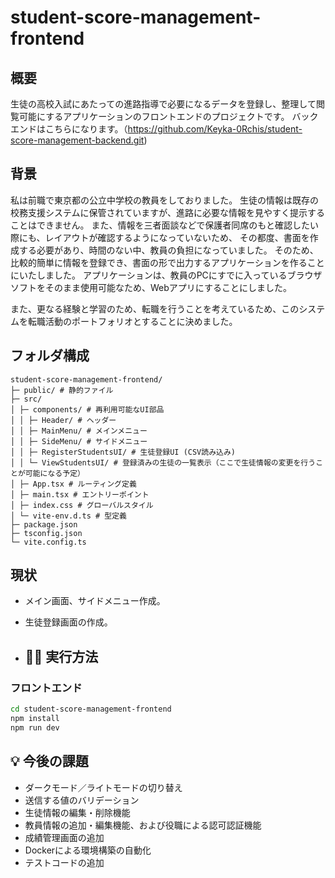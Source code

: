 # student-score-management-frontend

## 概要

生徒の高校入試にあたっての進路指導で必要になるデータを登録し、整理して閲覧可能にするアプリケーションのフロントエンドのプロジェクトです。
バックエンドはこちらになります。（https://github.com/Keyka-0Rchis/student-score-management-backend.git)

## 背景

私は前職で東京都の公立中学校の教員をしておりました。
生徒の情報は既存の校務支援システムに保管されていますが、進路に必要な情報を見やすく提示することはできません。
また、情報を三者面談などで保護者同席のもと確認したい際にも、レイアウトが確認するようになっていないため、
その都度、書面を作成する必要があり、時間のない中、教員の負担になっていました。
そのため、比較的簡単に情報を登録でき、書面の形で出力するアプリケーションを作ることにいたしました。
アプリケーションは、教員のPCにすでに入っているブラウザソフトをそのまま使用可能なため、Webアプリにすることにしました。

また、更なる経験と学習のため、転職を行うことを考えているため、このシステムを転職活動のポートフォリオとすることに決めました。

## フォルダ構成
```
student-score-management-frontend/
├─ public/ # 静的ファイル
├─ src/
│ ├─ components/ # 再利用可能なUI部品
│ │ ├─ Header/ # ヘッダー
│ │ ├─ MainMenu/ # メインメニュー
│ │ ├─ SideMenu/ # サイドメニュー
│ │ ├─ RegisterStudentsUI/ # 生徒登録UI (CSV読み込み)
│ │ └─ ViewStudentsUI/ # 登録済みの生徒の一覧表示（ここで生徒情報の変更を行うことが可能になる予定）
│ ├─ App.tsx # ルーティング定義
│ ├─ main.tsx # エントリーポイント
│ ├─ index.css # グローバルスタイル
│ └─ vite-env.d.ts # 型定義
├─ package.json
├─ tsconfig.json
└─ vite.config.ts
```

## 現状
- メイン画面、サイドメニュー作成。
- 生徒登録画面の作成。

- ## 🏃‍♂️ 実行方法
### フロントエンド
```bash
cd student-score-management-frontend
npm install
npm run dev
```

## 💡 今後の課題
- ダークモード／ライトモードの切り替え
- 送信する値のバリデーション
- 生徒情報の編集・削除機能
- 教員情報の追加・編集機能、および役職による認可認証機能
- 成績管理画面の追加
- Dockerによる環境構築の自動化
- テストコードの追加
